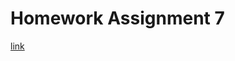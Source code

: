 # Homework Assignment 7

[link](https://github.com/kaienlin/CS-note/blob/master/src/courses/nasa-spring-2019/hw7/main.pdf)
